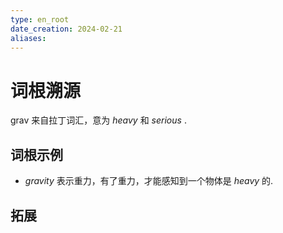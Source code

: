 ```yaml
---
type: en_root
date_creation: 2024-02-21
aliases:
---
```

# 词根溯源
grav 来自拉丁词汇，意为 *heavy* 和 *serious* .
## 词根示例
- *gravity* 表示重力，有了重力，才能感知到一个物体是 *heavy* 的.
## 拓展
